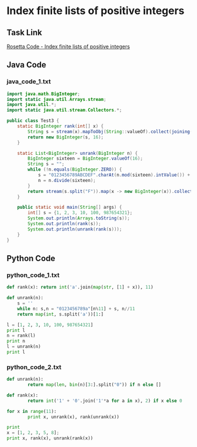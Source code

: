 # Index finite lists of positive integers

## Task Link
[Rosetta Code - Index finite lists of positive integers](https://rosettacode.org/wiki/Index_finite_lists_of_positive_integers)

## Java Code
### java_code_1.txt
```java
import java.math.BigInteger;
import static java.util.Arrays.stream;
import java.util.*;
import static java.util.stream.Collectors.*;

public class Test3 {
    static BigInteger rank(int[] x) {
        String s = stream(x).mapToObj(String::valueOf).collect(joining("F"));
        return new BigInteger(s, 16);
    }

    static List<BigInteger> unrank(BigInteger n) {
        BigInteger sixteen = BigInteger.valueOf(16);
        String s = "";
        while (!n.equals(BigInteger.ZERO)) {
            s = "0123456789ABCDEF".charAt(n.mod(sixteen).intValue()) + s;
            n = n.divide(sixteen);
        }
        return stream(s.split("F")).map(x -> new BigInteger(x)).collect(toList());
    }

    public static void main(String[] args) {
        int[] s = {1, 2, 3, 10, 100, 987654321};
        System.out.println(Arrays.toString(s));
        System.out.println(rank(s));
        System.out.println(unrank(rank(s)));
    }
}

```

## Python Code
### python_code_1.txt
```python
def rank(x): return int('a'.join(map(str, [1] + x)), 11)

def unrank(n):
	s = ''
	while n: s,n = "0123456789a"[n%11] + s, n//11
	return map(int, s.split('a'))[1:]

l = [1, 2, 3, 10, 100, 987654321]
print l
n = rank(l)
print n
l = unrank(n)
print l

```

### python_code_2.txt
```python
def unrank(n):
        return map(len, bin(n)[3:].split("0")) if n else []

def rank(x):
        return int('1' + '0'.join('1'*a for a in x), 2) if x else 0

for x in range(11):
        print x, unrank(x), rank(unrank(x))

print
x = [1, 2, 3, 5, 8];
print x, rank(x), unrank(rank(x))

```

